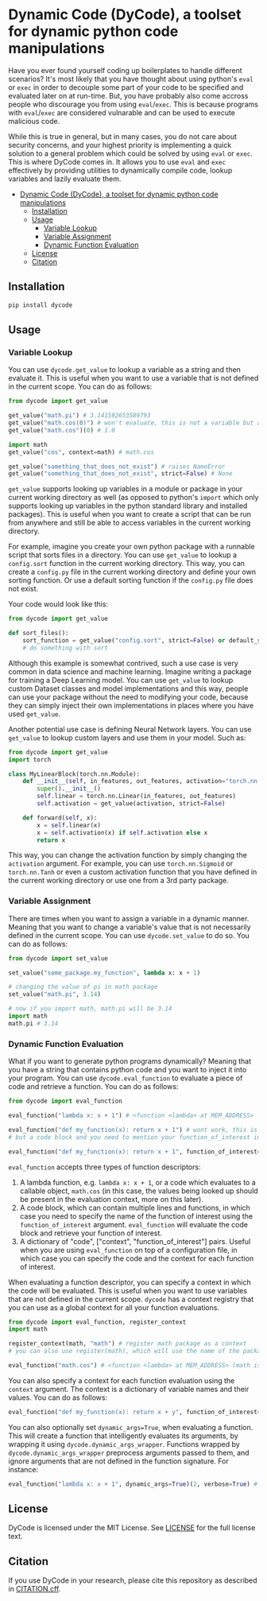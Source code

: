 # Dynamic Code (DyCode), a toolset for dynamic python code manipulations

Have you ever found yourself coding up boilerplates to handle different scenarios? It's most likely that you have thought about using python's `eval` or `exec` in order to decouple some part of your code to be specified and evaluated later on at run-time. But, you have probably also come accross people who discourage you from using `eval`/`exec`. This is because programs with `eval`/`exec` are considered vulnarable and can be used to execute malicious code.

While this is true in general, but in many cases, you do not care about security concerns, and your highest priority is implementing a quick solution to a general problem which could be solved by using `eval` or `exec`. This is where DyCode comes in. It allows you to use `eval` and `exec` effectively by providing utilities to dynamically compile code, lookup variables and lazily evaluate them.

- [Dynamic Code (DyCode), a toolset for dynamic python code manipulations](#dynamic-code-dycode-a-toolset-for-dynamic-python-code-manipulations)
  - [Installation](#installation)
  - [Usage](#usage)
    - [Variable Lookup](#variable-lookup)
    - [Variable Assignment](#variable-assignment)
    - [Dynamic Function Evaluation](#dynamic-function-evaluation)
  - [License](#license)
  - [Citation](#citation)

## Installation

```bash
pip install dycode
```

## Usage

### Variable Lookup

You can use `dycode.get_value` to lookup a variable as a string and then evaluate it. This is useful when you want to use a variable that is not defined in the current scope. You can do as follows:

```python
from dycode import get_value

get_value("math.pi") # 3.141592653589793
get_value("math.cos(0)") # won't evaluate, this is not a variable but a call to a variable
get_value("math.cos")(0) # 1.0

import math
get_value("cos", context=math) # math.cos

get_value("something_that_does_not_exist") # raises NameError
get_value("something_that_does_not_exist", strict=False) # None
```

`get_value` supports looking up variables in a module or package in your current working directory as well (as opposed to python's `import` which only supports looking up variables in the python standard library and installed packages). This is useful when you want to create a script that can be run from anywhere and still be able to access variables in the current working directory. 

For example, imagine you create your own python package with a runnable script that sorts files in a directory. You can use `get_value` to lookup a `config.sort` function in the current working directory. This way, you can create a `config.py` file in the current working directory and define your own sorting function. Or use a default sorting function if the `config.py` file does not exist. 

Your code would look like this:

```python
from dycode import get_value

def sort_files():
    sort_function = get_value("config.sort", strict=False) or default_sort
    # do something with sort
```

Although this example is somewhat contrived, such a use case is very common in data science and machine learning. Imagine writing a package for training a Deep Learning model. You can use `get_value` to lookup custom Dataset classes and model implementations and this way, people can use your package without the need to modifying your code, because they can simply inject their own implementations in places where you have used `get_value`.

Another potential use case is defining Neural Network layers. You can use `get_value` to lookup custom layers and use them in your model. Such as:

```python
from dycode import get_value
import torch

class MyLinearBlock(torch.nn.Module):
    def __init__(self, in_features, out_features, activation="torch.nn.ReLU"):
        super().__init__()
        self.linear = torch.nn.Linear(in_features, out_features)
        self.activation = get_value(activation, strict=False) 

    def forward(self, x):
        x = self.linear(x)
        x = self.activation(x) if self.activation else x
        return x
```

This way, you can change the activation function by simply changing the `activation` argument. For example, you can use `torch.nn.Sigmoid` or `torch.nn.Tanh` or even a custom activation function that you have defined in the current working directory or use one from a 3rd party package.

### Variable Assignment

There are times when you want to assign a variable in a dynamic manner. Meaning that you want to change a variable's value that is not necessarily defined in the current scope. You can use `dycode.set_value` to do so.  You can do as follows:

```python
from dycode import set_value

set_value("some_package.my_function", lambda x: x + 1)

# changing the value of pi in math package
set_value("math.pi", 3.14) 

# now if you import math, math.pi will be 3.14
import math
math.pi # 3.14
```

### Dynamic Function Evaluation

What if you want to generate python programs dynamically? Meaning that you have a string that contains python code and you want to inject it into your program.  You can use `dycode.eval_function` to evaluate a piece of code and retrieve a function. You can do as follows:

```python
from dycode import eval_function

eval_function("lambda x: x + 1") # <function <lambda> at MEM_ADDRESS>

eval_function("def my_function(x): return x + 1") # wont work, this is not a function, 
# but a code block and you need to mention your function_of_interest in that code block

eval_function("def my_function(x): return x + 1", function_of_interest="my_function") # <function my_function at MEM_ADDRESS>
```

`eval_function` accepts three types of function descriptors:

1. A lambda function, e.g. `lambda x: x + 1`, or a code which evaluates to a callable object, `math.cos` (in this case, the values being looked up should be present in the evaluation context, more on this later).
2. A code block, which can contain multiple lines and functions, in which case you need to specify the name of the function of interest using the `function_of_interest` argument. `eval_function` will evaluate the code block and retrieve your function of interest.
3. A dictionary of "code", ["context", "function_of_interest"] pairs. Useful when you are using `eval_function` on top of a configuration file, in which case you can specify the code and the context for each function of interest.

When evaluating a function descriptor, you can specify a context in which the code will be evaluated. This is useful when you want to use variables that are not defined in the current scope. `dycode` has a context registry that you can use as a global context for all your function evaluations.

```python
from dycode import eval_function, register_context
import math

register_context(math, "math") # register math package as a context
# you can also use register(math), which will use the name of the package as the context name

eval_function("math.cos") # <function <lambda> at MEM_ADDRESS> (math is looked up through the context registry)
```

You can also specify a context for each function evaluation using the `context` argument. The context is a dictionary of variable names and their values. You can do as follows:

```python
eval_function("def my_function(x): return x + y", function_of_interest="my_function", context={"y": 1})(2) # 3
```

You can also optionally set `dynamic_args=True`, when evaluating a function. This will create a function that intelligently evaluates its arguments, by wrapping it using `dycode.dynamic_args_wrapper`. Functions wrapped by `dycode.dynamic_args_wrapper` preprocess arguments passed to them, and ignore arguments that are not defined in the function signature. For instance:

```python
eval_function("lambda x: x + 1", dynamic_args=True)(2, verbose=True) # 3, verbose is ignored
```

## License

DyCode is licensed under the MIT License. See [LICENSE](LICENSE) for the full license text.

## Citation

If you use DyCode in your research, please cite this repository as described in [CITATION.cff](CITATION.cff).
